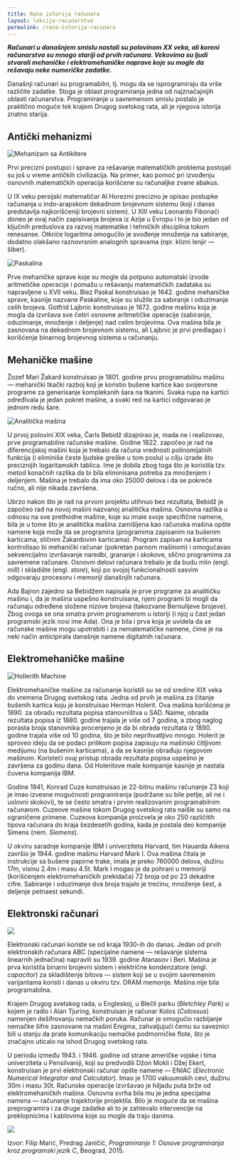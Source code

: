 ```yaml
---
title: Rana istorija računara
layout: lekcija-racunarstvo
permalink: /rana-istorija-racunara
---
```


***Računari u današnjem smislu nastali su polovinom XX veka, ali koreni računarstva su mnogo stariji od prvih računara. Vekovima su ljudi stvarali mehaničke i elektromehaničke naprave koje su mogle da rešavaju neke numeričke zadatke.***

Današnji računari su programabilni, tj. mogu da se isprogramiraju da vrše različite zadatke. Stoga je oblast programiranja jedna od najznačajnijih oblasti računarstva. Programiranje u savremenom smislu postalo je praktično moguće tek krajem Drugog svetskog rata, ali je njegova istorija znatno starija.

## Antički mehanizmi

![Mehanizam sa Antikitere](https://upload.wikimedia.org/wikipedia/commons/thumb/5/5c/Antikythera_Mechanissem_w.jpg/673px-Antikythera_Mechanissem_w.jpg)

Prvi precizni postupci i sprave za rešavanje matematičkih problema postojali su još u vreme antičkih civilizacija. Na primer, kao pomoć pri izvođenju osnovnih matematičkih operacija korišćene su računaljke zvane abakus.

U IX veku persijski matematičar Al Horezmi precizno je opisao postupke računanja u indo-arapskom dekadnom brojevnom sistemu (koji i danas predstavlja najkorišćeniji brojevni sistem). U XIII veku Leonardo Fibonači doneo je ovaj način zapisivanja brojeva iz Azije u Evropu i to je bio jedan od ključnih preduslova za razvoj matematike i tehničkih disciplina tokom renesanse. Otkriće logaritma omogućilo je svođenje množenja na sabiranje, dodatno olakšano raznovrsnim analognih spravama (npr. klizni lenjir — šiber).

![Paskalina](https://upload.wikimedia.org/wikipedia/commons/thumb/7/78/Pascaline-CnAM_823-1-IMG_1506-black.jpg/400px-Pascaline-CnAM_823-1-IMG_1506-black.jpg)

Prve mehaničke sprave koje su mogle da potpuno automatski izvode aritmetičke operacije i pomažu u rešavanju matematičkih zadataka su napravljene u XVII veku. Blez Paskal konstruisao je 1642. godine mehaničke sprave, kasnije nazvane Paskaline, koje su služile za sabiranje i oduzimanje celih brojeva. Gotfrid Lajbnic konstruisao je 1672. godine mašinu koja je mogla da izvršava sve četiri osnovne aritmetičke operacije (sabiranje, oduzimanje, množenje i deljenje) nad celim brojevima. Ova mašina bila je zasnovana na dekadnom brojevnom sistemu, ali Lajbnic je prvi predlagao i korišćenje binarnog brojevnog sistema u računanju.

## Mehaničke mašine

Žozef Mari Žakard konstruisao je 1801. godine prvu
programabilnu mašinu — mehanički tkački razboj koji je koristio bušene kartice kao svojevrsne programe za generisanje kompleksnih šara na tkanini. Svaka rupa na kartici određivala je jedan pokret mašine, a svaki red na kartici odgovarao je jednom redu šare.

![Analitička mašina](//ds-wordpress.haverford.edu/bitbybit/wp-content/uploads/2012/07/Chapter_2-60.jpg)

U prvoj polovini XIX veka, Čarls Bebidž dizajnirao je, mada ne i realizovao, prve programabilne računske mašine. Godine 1822. započeo je rad na diferencijskoj mašini koja je trebalo da računa vrednosti polinomijalnih funkcija (i eliminiše česte ljudske greške u tom poslu) u cilju izrade što preciznijih logaritamskih tablica. Ime je dobila zbog toga što je koristila tzv. metod konačnih razlika da bi bila eliminisana potreba za množenjem i deljenjem. Mašina je trebalo da ima oko 25000 delova i da se pokreće ručno, ali nije nikada završena.

Ubrzo nakon što je rad na prvom projektu utihnuo bez rezultata, Bebidž je započeo rad na novoj mašini nazvanoj analitička mašina. Osnovna razlika u odnosu na sve prethodne mašine, koje su imale svoje specifične namene, bila je u tome što je analitička mašina zamišljena kao računska mašina opšte namene koja može da se programira (programima zapisanim na bušenim karticama, sličnim Žakardovim karticama). Program zapisan na karticama kontrolisao bi mehanički računar (pokretan parnom mašinom) i omogućavao sekvencijalno izvršavanje naredbi, grananje i skokove, slično programima za savremene računare. Osnovni delovi računara trebalo je da budu mlin (engl. *mill*) i skladište (engl. *store*), koji po svojoj funkcionalnosti sasvim odgovaraju procesoru i memoriji današnjih računara.

Ada Bajron zajedno sa Bebidžem napisala je prve programe za analitičku mašinu i, da je mašina uspešno konstruisana, njeni programi bi mogli da računaju određene složene nizove brojeva (takozvane Bernulijeve brojeve). Zbog ovoga se ona smatra prvim programerom u istoriji (i njoj u čast jedan programski jezik nosi ime Ada). Ona je bila i prva koja je uvidela da se računske mašine mogu upotrebiti i za nematematičke namene, čime je na neki način anticipirala današnje namene digitalnih računara.

## Elektromehaničke mašine

![Hollerith Machine](https://upload.wikimedia.org/wikipedia/commons/thumb/4/4e/HollerithMachine.CHM.jpg/1024px-HollerithMachine.CHM.jpg)

Elektromehaničke mašine za računanje koristili
su se od sredine XIX veka do vremena Drugog svetskog rata. Jedna od prvih je mašina za čitanje bušenih kartica koju je konstruisao Herman Holerit. Ova mašina korišćena je 1890. za obradu rezultata popisa stanovništva u SAD. Naime, obrada rezultata popisa iz 1880. godine trajala je više od 7 godina, a zbog naglog porasta broja stanovnika procenjeno je da bi obrada rezultata iz 1890. godine trajala više od 10 godina, što je bilo neprihvatljivo mnogo. Holerit je sproveo ideju da se podaci prilikom popisa zapisuju na mašinski čitljivom medijumu (na bušenim karticama), a da se kasnije obrađuju njegovom mašinom. Koristeći ovaj pristup obrada rezultata popisa uspešno je završena za godinu dana. Od Holeritove male kompanije kasnije je nastala čuvena kompanija IBM.

Godine 1941, Konrad Cuze konstruisao je 22-bitnu mašinu računanje Z3 koji je imao izvesne mogućnosti programiranja (podržane su bile petlje, ali ne i uslovni skokovi), te se često smatra i prvim realizovanim programabilnim računarom. Cuzeove mašine tokom Drugog svetskog rata naišle su samo na ograničene primene. Cuzeova kompanija proizvela je oko 250 različitih tipova računara do kraja šezdesetih godina, kada je postala deo kompanije Simens (nem. *Siemens*).

U okviru saradnje kompanije IBM i univerziteta Harvard, tim Hauarda Aikena završio je 1944. godine mašinu Harvard Mark I. Ova mašina čitala je instrukcije sa bušene papirne trake, imala je preko 760000 delova, dužinu 17m, visinu 2.4m i masu 4.5t. Mark I mogao je da pohrani u memoriji (korišćenjem elektromehaničkih prekidača) 72 broja od po 23 dekadne cifre. Sabiranje i oduzimanje dva broja trajalo je trećinu, množenje šest, a deljenje petnaest sekundi.

## Elektronski računari

![](https://upload.wikimedia.org/wikipedia/commons/thumb/4/4b/Colossus.jpg/1024px-Colossus.jpg)

Elektronski računari koriste se od kraja 1930-ih do danas. Jedan od prvih elektronskih računara ABC (specijalne namene — rešavanje sistema linearnih jednačina) napravili su 1939. godine Atanasov i Beri. Mašina je prva koristila binarni brojevni sistem i električne kondenzatore (engl. *capacitor*) za skladištenje bitova — sistem koji se u svojim savremenim varijantama koristi i danas u okviru tzv. DRAM memorije. Mašina nije bila programabilna.

Krajem Drugog svetskog rada, u Engleskoj, u Blečli parku (*Bletchley Park*) u kojem je radio i Alan Tjuring, konstruisan je računar Kolos (*Colossus*) namenjen dešifrovanju nemačkih poruka. Računar je omogućio razbijanje nemačke šifre zasnovane na mašini Enigma, zahvaljujući čemu su saveznici bili u stanju da prate komunikaciju nemačke podmorničke flote, što je značajno uticalo na ishod Drugog svetskog rata.

U periodu između 1943. i 1946. godine od strane američke vojske i tima univerziteta u Pensilvaniji, koji su predvodili Džon Mokli i Džej Ekert, konstruisan je prvi elektronski računar opšte namene — ENIAC (*Electronic Numerical Integrator and Calculator*). Imao je 1700 vakuumskih cevi, dužinu 30m i masu 30t. Računske operacije izvršavao je hiljadu puta brže od elektromehaničkih mašina. Osnovna svrha bila mu je jedna specijalna namena — računanje trajektorije projektila. Bilo je moguće da se mašina preprogramira i za druge zadatke ali to je zahtevalo intervencije na preklopnicima i kablovima   koje su mogle da traju danima.

![](https://upload.wikimedia.org/wikipedia/commons/thumb/e/ee/Classic_shot_of_the_ENIAC_%28full_resolution%29.jpg/1024px-Classic_shot_of_the_ENIAC_%28full_resolution%29.jpg)


Izvor: Filip Marić, Predrag Janičić, *Programiranje 1: Osnove programiranja kroz programski jezik C*, Beograd, 2015.

